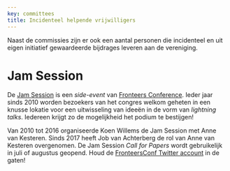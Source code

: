 ```yaml
---
key: committees
title: Incidenteel helpende vrijwilligers
---
```

Naast de commissies zijn er ook een aantal personen die incidenteel en uit eigen initiatief gewaardeerde bijdrages leveren aan de vereniging.

# Jam Session

De [Jam Session](/nl/congres/2017/jam-session) is een _side-event_ van [Fronteers Conference](/nl/congres). Ieder jaar sinds 2010 worden bezoekers van het congres welkom geheten in een knusse lokatie voor een uitwisseling van ideeën in de vorm van _lightning talks_. Iedereen krijgt zo de mogelijkheid het podium te bestijgen!

Van 2010 tot 2016 organiseerde Koen Willems de Jam Session met Anne van Kesteren. Sinds 2017 heeft Job van Achterberg de rol van Anne van Kesteren overgenomen.
De Jam Session _Call for Papers_ wordt gebruikelijk in juli of augustus geopend. Houd de [FronteersConf Twitter account](https://twitter.com/fronteersconf) in de gaten!
